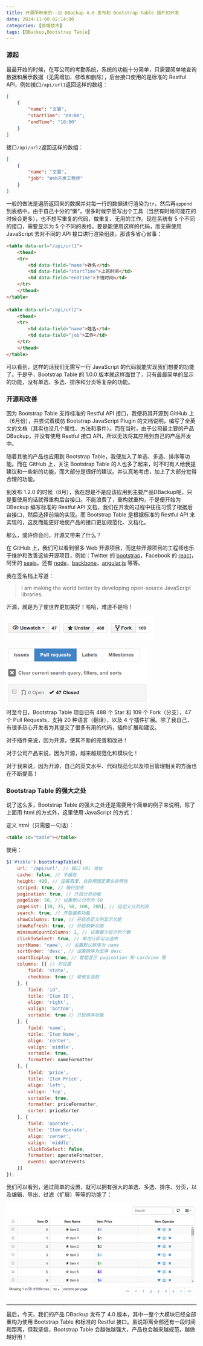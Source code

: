 ```yaml
---
title: 开源所带来的——记 DBackup 4.0 发布和 Bootstrap Table 插件的开发
date: 2014-11-08 02:14:00
categories: [前端技术]
tags: [DBackup,Bootstrap Table]
---
```


### 源起

最最开始的时候，在写公司的考勤系统，系统的功能十分简单，只需要简单地查询数据和展示数据（无需增加、修改和删除），后台接口使用的是标准的 Restful API，例如接口`/api/url1`返回这样的数组：

```json
[
    {
        "name": "文翼",
        "startTime": "09:00",
        "endTime": "18:00"
    }
]
```

接口`/api/url2`返回这样的数组：

```json
[
    {
        "name": "文翼",
        "job": "Web开发工程师"
    }
]
```

一般的做法是遍历返回来的数据并对每一行的数据进行渲染为`tr`，然后再`append`到表格中。由于自己十分的“懒”，很多时候宁愿写出个工具（当然有时候可能花的时候会更多），也不想写重复的代码，做重复、无用的工作。现在系统有 5 个不同的接口，需要显示为 5 个不同的表格。要是能使用这样的代码，而无需使用 JavaScript 去对不同的 API 接口进行渲染组装，那该多省心省事：

```html
<table data-url="/api/url1">
    <thead>
    <tr>
        <td data-field="name">姓名</td>
        <td data-field="startTime">上班时间</td>
        <td data-field="endTime">下班时间</td>
    </tr>
    </thead>
</table>

<table data-url="/api/url2">
    <thead>
    <tr>
        <td data-field="name">姓名</td>
        <td data-field="job">工作</td>
    </tr>
    </thead>
</table>
```

可以看到，这样的话我们无需写一行 JavaScript 的代码就能实现我们想要的功能了。于是乎，Bootstrap Table 的 1.0.0 版本就这样面世了，只有最最简单的显示的功能，没有单选、多选、排序和分页等复杂的功能。

### 开源和改善

因为 Bootstrap Table 支持标准的 Restful API 接口，我便将其开源到 GitHub 上（6月份），并尝试着模仿 Bootstrap JavaScript Plugin 的文档说明，编写了全英文的文档（其实也没几个属性、方法和事件）。而在当时，由于公司最主要的产品 DBackup，并没有使用 Restful 接口 API，所以无法将其应用到自己的产品开发中。

随着其他的产品也应用到 Bootstrap Table，我便加入了单选、多选、排序等功能。而在 GitHub 上，关注 Bootstrap Table 的人也多了起来，时不时有人给我提建议和一些新的功能，而大部分是很好的建议。并认真地考虑，加上了大部分觉得合理的功能。

到发布 1.2.0 的时候（8月），我在想是不是应该应用到主要产品DBackup呢，只是要使用的话就得重构后台接口。不能浪费了，重构就重构，于是便开始为 DBackup 编写标准的 Restful API 文档，我们在开发的过程中往往习惯了根据后台接口，然后选择前端的实现。而 Bootstrap Table 是根据标准的 Restful API 来实现的，这反而能更好地使产品的接口更加规范化、文档化。

那么，或许你会问，开源又带来了什么？

在 GitHub 上，我们可以看到很多 Web 开源项目，而这些开源项目的工程师也乐于维护和改善这些开源项目，例如：Twitter 的 [bootstrap](https://github.com/twbs/bootstrap)，Facebook 的 [react](https://github.com/facebook/react)，阿里的 [seajs](https://github.com/seajs/seajs)，还有 [node](https://github.com/joyent/node)，[backbone](https://github.com/jashkenas/backbone)，[angular.js](https://github.com/angular/angular.js) 等等。

我在签名档上写道：

> I am making the world better by developing open-source JavaScript libraries.

开源，就是为了使世界更加美好！哈哈，难道不是吗！

![](/2014/11/08/1.png)

![](/2014/11/08/2.png)

时至今日，Bootstrap Table 项目已有 488 个 Star 和 109 个 Fork（分支），47 个 Pull Requests，支持 20 种语言（翻译），以及 4 个插件扩展。除了我自己，有很多热心开发者为其提交了很多有用的代码，插件扩展和建议。

对于插件来说，因为开源，使其不断的完善和改进！

对于公司产品来说，因为开源，越来越规范化和模块化！

对于我来说，因为开源，自己的英文水平、代码规范化以及项目管理相关的方面也在不断提高！

### Bootstrap Table 的强大之处

说了这么多，Bootstrap Table 的强大之处还是需要用个简单的例子来说明，除了上面用 html 的方式外，这里使用 JavaScript 的方式：

定义 html（只需要一句话）：
```html
<table id="table"></table>
```

使用：
```js
$('#table').bootstrapTable({
    url: '/api/url', // 接口 URL 地址
    cache: false, // 不缓存
    height: 400, // 设置高度，会启用固定表头的特性
    striped: true, // 隔行加亮
    pagination: true, // 开启分页功能
    pageSize: 50, // 设置默认分页为 50
    pageList: [10, 25, 50, 100, 200], // 自定义分页列表
    search: true, // 开启搜索功能
    showColumns: true, // 开启自定义列显示功能
    showRefresh: true, // 开启刷新功能
    minimumCountColumns: 2, // 设置最少显示列个数
    clickToSelect: true, // 单击行即可以选中
    sortName: 'name', // 设置默认排序为 name
    sortOrder: 'desc', // 设置排序为反序 desc
    smartDisplay: true, // 智能显示 pagination 和 cardview 等
    columns: [{ // 列设置
        field: 'state',
        checkbox: true // 使用复选框
    }, {
        field: 'id',
        title: 'Item ID',
        align: 'right',
        valign: 'bottom',
        sortable: true // 开启排序功能
    }, {
        field: 'name',
        title: 'Item Name',
        align: 'center',
        valign: 'middle',
        sortable: true,
        formatter: nameFormatter
    }, {
        field: 'price',
        title: 'Item Price',
        align: 'left',
        valign: 'top',
        sortable: true,
        formatter: priceFormatter,
        sorter: priceSorter
    }, {
        field: 'operate',
        title: 'Item Operate',
        align: 'center',
        valign: 'middle',
        clickToSelect: false,
        formatter: operateFormatter,
        events: operateEvents
    }]
});
```

我们可以看到，通过简单的设置，就可以拥有强大的单选、多选、排序、分页，以及编辑、导出、过滤（扩展）等等的功能了：

![](/2014/11/08/3.png)

---

最后，今天，我们的产品 DBackup 发布了 4.0 版本，其中一整个大模块已经全部重构为使用 Bootstrap Table 和标准的 Restful 接口。虽说距离全部还有一段时间和距离，但我坚信，Bootstrap Table 会越做越强大，产品也会越来越规范，越做越好用！
